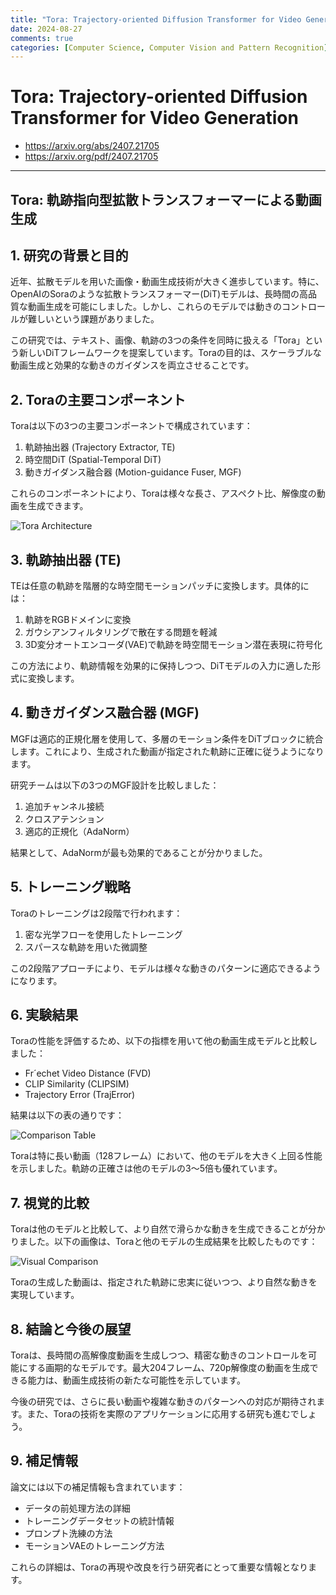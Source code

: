 ```yaml
---
title: "Tora: Trajectory-oriented Diffusion Transformer for Video Generation"
date: 2024-08-27
comments: true
categories: [Computer Science, Computer Vision and Pattern Recognition]
---
```


# Tora: Trajectory-oriented Diffusion Transformer for Video Generation
- <https://arxiv.org/abs/2407.21705>
- <https://arxiv.org/pdf/2407.21705>

---
## Tora: 軌跡指向型拡散トランスフォーマーによる動画生成

## 1. 研究の背景と目的

近年、拡散モデルを用いた画像・動画生成技術が大きく進歩しています。特に、OpenAIのSoraのような拡散トランスフォーマー(DiT)モデルは、長時間の高品質な動画生成を可能にしました。しかし、これらのモデルでは動きのコントロールが難しいという課題がありました。

この研究では、テキスト、画像、軌跡の3つの条件を同時に扱える「Tora」という新しいDiTフレームワークを提案しています。Toraの目的は、スケーラブルな動画生成と効果的な動きのガイダンスを両立させることです。

## 2. Toraの主要コンポーネント

Toraは以下の3つの主要コンポーネントで構成されています：

1. 軌跡抽出器 (Trajectory Extractor, TE)
2. 時空間DiT (Spatial-Temporal DiT)
3. 動きガイダンス融合器 (Motion-guidance Fuser, MGF)

これらのコンポーネントにより、Toraは様々な長さ、アスペクト比、解像度の動画を生成できます。

![Tora Architecture](https://github.com/user-attachments/assets/cf982796-a51a-4d11-8306-af87bd78790f)


## 3. 軌跡抽出器 (TE)

TEは任意の軌跡を階層的な時空間モーションパッチに変換します。具体的には：

1. 軌跡をRGBドメインに変換
2. ガウシアンフィルタリングで散在する問題を軽減
3. 3D変分オートエンコーダ(VAE)で軌跡を時空間モーション潜在表現に符号化

この方法により、軌跡情報を効果的に保持しつつ、DiTモデルの入力に適した形式に変換します。

## 4. 動きガイダンス融合器 (MGF)

MGFは適応的正規化層を使用して、多層のモーション条件をDiTブロックに統合します。これにより、生成された動画が指定された軌跡に正確に従うようになります。

研究チームは以下の3つのMGF設計を比較しました：

1. 追加チャンネル接続
2. クロスアテンション
3. 適応的正規化（AdaNorm）

結果として、AdaNormが最も効果的であることが分かりました。

## 5. トレーニング戦略

Toraのトレーニングは2段階で行われます：

1. 密な光学フローを使用したトレーニング
2. スパースな軌跡を用いた微調整

この2段階アプローチにより、モデルは様々な動きのパターンに適応できるようになります。

## 6. 実験結果

Toraの性能を評価するため、以下の指標を用いて他の動画生成モデルと比較しました：

- Fr´echet Video Distance (FVD)
- CLIP Similarity (CLIPSIM)
- Trajectory Error (TrajError)

結果は以下の表の通りです：

![Comparison Table](https://github.com/user-attachments/assets/891f765e-8363-416b-9963-47af34d94b28)


Toraは特に長い動画（128フレーム）において、他のモデルを大きく上回る性能を示しました。軌跡の正確さは他のモデルの3〜5倍も優れています。

## 7. 視覚的比較

Toraは他のモデルと比較して、より自然で滑らかな動きを生成できることが分かりました。以下の画像は、Toraと他のモデルの生成結果を比較したものです：

![Visual Comparison](https://github.com/user-attachments/assets/990cb09d-203e-4e95-91b1-c35c005273d1)


Toraの生成した動画は、指定された軌跡に忠実に従いつつ、より自然な動きを実現しています。

## 8. 結論と今後の展望

Toraは、長時間の高解像度動画を生成しつつ、精密な動きのコントロールを可能にする画期的なモデルです。最大204フレーム、720p解像度の動画を生成できる能力は、動画生成技術の新たな可能性を示しています。

今後の研究では、さらに長い動画や複雑な動きのパターンへの対応が期待されます。また、Toraの技術を実際のアプリケーションに応用する研究も進むでしょう。

## 9. 補足情報

論文には以下の補足情報も含まれています：

- データの前処理方法の詳細
- トレーニングデータセットの統計情報
- プロンプト洗練の方法
- モーションVAEのトレーニング方法

これらの詳細は、Toraの再現や改良を行う研究者にとって重要な情報となります。
